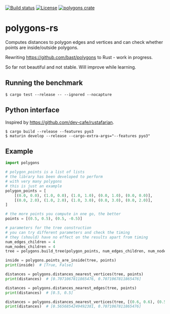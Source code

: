 [![Build status](https://github.com/bast/polygons-rs/workflows/Test/badge.svg)](https://github.com/bast/polygons-rs/actions)
[![License](https://img.shields.io/badge/license-%20GPL-blue.svg)](LICENSE)
[![polygons crate](https://img.shields.io/crates/v/polygons.svg)](https://crates.io/crates/polygons)


# polygons-rs

Computes distances to polygon edges and vertices and can check whether points
are inside/outside polygons.

Rewriting https://github.com/bast/polygons to Rust - work in progress.

So far not beautiful and not stable. Will improve while learning.


## Running the benchmark

```
$ cargo test --release -- --ignored --nocapture
```


## Python interface

Inspired by https://github.com/dev-cafe/rustafarian.

```
$ cargo build --release --features pyo3
$ maturin develop --release --cargo-extra-args="--features pyo3"
```


## Example

```python
import polygons

# polygon_points is a list of lists
# the library has been developed to perform
# with very many polygons
# this is just an example
polygon_points = [
    [(0.0, 0.0), (1.0, 0.0), (1.0, 1.0), (0.0, 1.0), (0.0, 0.0)],
    [(0.0, 2.0), (1.0, 2.0), (1.0, 3.0), (0.0, 3.0), (0.0, 2.0)],
]

# the more points you compute in one go, the better
points = [(0.5, 0.5), (0.5, -0.5)]

# parameters for the tree construction
# you can try different parameters and check the timing
# they (should) have no effect on the results apart from timing
num_edges_children = 4
num_nodes_children = 4
tree = polygons.build_tree(polygon_points, num_edges_children, num_nodes_children)

inside = polygons.points_are_inside(tree, points)
print(inside)  # [True, False]

distances = polygons.distances_nearest_vertices(tree, points)
print(distances)  # [0.7071067811865476, 0.7071067811865476]

distances = polygons.distances_nearest_edges(tree, points)
print(distances)  # [0.5, 0.5]

distances = polygons.distances_nearest_vertices(tree, [(0.6, 0.6), (0.5, -0.5)])
print(distances)  # [0.5656854249492381, 0.7071067811865476]
```
